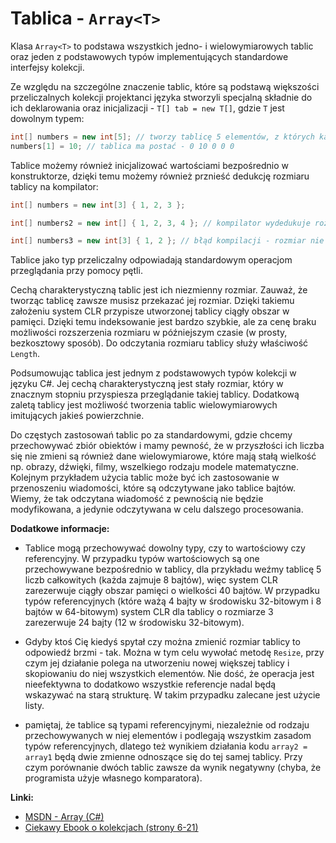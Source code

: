 # Tablica - `Array<T>`

Klasa `Array<T>` to podstawa wszystkich jedno- i wielowymiarowych tablic oraz jeden z podstawowych typów implementujących standardowe interfejsy kolekcji.

Ze względu na szczególne znaczenie tablic, które są podstawą większości przeliczalnych kolekcji projektanci języka stworzyli specjalną składnie do ich deklarowania oraz inicjalizacji - `T[] tab = new T[]`, gdzie `T` jest dowolnym typem:

```csharp
int[] numbers = new int[5]; // tworzy tablicę 5 elementów, z których każdy element ma wartość 0
numbers[1] = 10; // tablica ma postać - 0 10 0 0 0
```

Tablice możemy również inicjalizować wartościami bezpośrednio w konstruktorze, dzięki temu możemy również prznieść dedukcję rozmiaru tablicy na kompilator:

```csharp
int[] numbers = new int[3] { 1, 2, 3 };

int[] numbers2 = new int[] { 1, 2, 3, 4 }; // kompilator wydedukuje rozmiar tablicy 4

int[] numbers3 = new int[3] { 1, 2 }; // błąd kompilacji - rozmiar nie zgadza się z zawartością
```

Tablice jako typ przeliczalny odpowiadają standardowym operacjom przeglądania przy pomocy pętli.

Cechą charakterystyczną tablic jest ich niezmienny rozmiar. Zauważ, że tworząc tablicę zawsze musisz przekazać jej rozmiar. Dzięki takiemu założeniu system CLR przypisze utworzonej tablicy ciągły obszar w pamięci. Dzięki temu indeksowanie jest bardzo szybkie, ale za cenę braku możliwości rozszerzenia rozmiaru w późniejszym czasie (w prosty, bezkosztowy sposób). Do odczytania rozmiaru tablicy służy właściwość `Length`.

Podsumowując tablica jest jednym z podstawowych typów kolekcji w języku C#. Jej cechą charakterystyczną jest stały rozmiar, który w znacznym stopniu przyspiesza przeglądanie takiej tablicy. Dodatkową zaletą tablicy jest możliwość tworzenia tablic wielowymiarowych imitujących jakieś powierzchnie.

Do częstych zastosowań tablic po za standardowymi, gdzie chcemy przechowywać zbiór obiektów i mamy pewność, że w przyszłości ich liczba się nie zmieni są również dane wielowymiarowe, które mają stałą wielkość np. obrazy, dźwięki, filmy, wszelkiego rodzaju modele matematyczne. Kolejnym przykładem użycia tablic może być ich zastosowanie w przenoszeniu wiadomości, które są odczytywane jako tablice bajtów. Wiemy, że tak odczytana wiadomość z pewnością nie będzie modyfikowana, a jedynie odczytywana w celu dalszego procesowania.

**Dodatkowe informacje:**

- Tablice mogą przechowywać dowolny typy, czy to wartościowy czy referencyjny. W przypadku typów wartościowych są one przechowywane bezpośrednio w tablicy, dla przykładu weźmy tablicę 5 liczb całkowitych (każda zajmuje 8 bajtów), więc system CLR zarezerwuje ciągły obszar pamięci o wielkości 40 bajtów. W przypadku typów referencyjnych (które ważą 4 bajty w środowisku 32-bitowym i 8 bajtów w 64-bitowym) system CLR dla tablicy o rozmiarze 3 zarezerwuje 24 bajty (12 w środowisku 32-bitowym).

- Gdyby ktoś Cię kiedyś spytał czy można zmienić rozmiar tablicy to odpowiedź brzmi - tak. Można w tym celu wywołać metodę `Resize`, przy czym jej działanie polega na utworzeniu nowej większej tablicy i skopiowaniu do niej wszystkich elementów. Nie dość, że operacja jest nieefektywna to dodatkowo wszystkie referencje nadal będą wskazywać na starą strukturę. W takim przypadku zalecane jest użycie listy.

- pamiętaj, że tablice są typami referencyjnymi, niezależnie od rodzaju przechowywanych w niej elementów i podlegają wszystkim zasadom typów referencyjnych, dlatego też wynikiem działania kodu `array2 = array1` będą dwie zmienne odnoszące się do tej samej tablicy. Przy czym porównanie dwóch tablic zawsze da wynik negatywny (chyba, że programista użyje własnego komparatora).

**Linki:**

- [MSDN - Array (C#)](https://learn.microsoft.com/en-us/dotnet/csharp/programming-guide/arrays/)
- [Ciekawy Ebook o kolekcjach (strony 6-21)](https://dev-hobby.pl/wordpress/wp-content/uploads/wpcfto_files/c91d5f5cff94bdb8475108b7dae84e52book.pdf)

